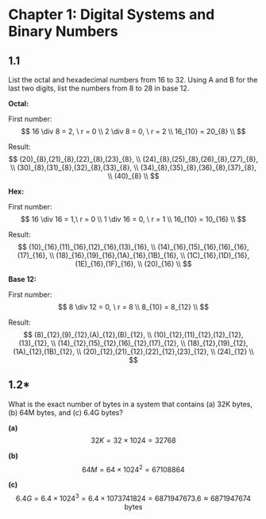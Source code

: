 # Chapter 1: Digital Systems and Binary Numbers

## 1.1 
List the octal and hexadecimal numbers from 16 to 32. Using A and B for the last two
digits, list the numbers from 8 to 28 in base 12.


**Octal:**

First number:  
$$
16 \div 8 = 2, \ r = 0 \\
2 \div 8 = 0, \ r = 2 \\
16_{10} = 20_{8} \\
$$

Result: 
$$
(20)_{8},(21)_{8},(22)_{8},(23)_{8}, \\
(24)_{8},(25)_{8},(26)_{8},(27)_{8}, \\
(30)_{8},(31)_{8},(32)_{8},(33)_{8}, \\
(34)_{8},(35)_{8},(36)_{8},(37)_{8}, \\
(40)_{8} \\
$$

**Hex:**

First number:
$$
16 \div 16 = 1,\ r = 0 \\
1 \div 16 = 0, \ r = 1 \\
16_{10} = 10_{16} \\
$$

Result:
$$
(10)_{16},(11)_{16},(12)_{16},(13)_{16}, \\
(14)_{16},(15)_{16},(16)_{16},(17)_{16}, \\
(18)_{16},(19)_{16},(1A)_{16},(1B)_{16}, \\
(1C)_{16},(1D)_{16},(1E)_{16},(1F)_{16}, \\
(20)_{16} \\
$$

**Base 12:**

First number:
$$
8 \div 12 = 0, \ r = 8 \\
8_{10} = 8_{12} \\
$$

Result:
$$
(8)_{12},(9)_{12},(A)_{12},(B)_{12}, \\
(10)_{12},(11)_{12},(12)_{12},(13)_{12}, \\
(14)_{12},(15)_{12},(16)_{12},(17)_{12}, \\
(18)_{12},(19)_{12},(1A)_{12},(1B)_{12}, \\
(20)_{12},(21)_{12},(22)_{12},(23)_{12}, \\
(24)_{12} \\
$$

## 1.2* 
What is the exact number of bytes in a system that contains (a) 32K bytes, (b) 64M bytes, and (c) 6.4G bytes?

**(a)**
$$
32K = 32 \times 1024 = 32768
$$

**(b)**
$$
64M = 64 \times 1024^2 = 67108864
$$

**(c)**
$$
6.4G = 6.4 \times 1024^3 = 6.4 \times 1073741824 = 6871947673.6 \approx 6871947674 \text{ bytes}
$$
